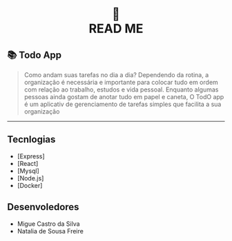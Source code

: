 <h1 align="center">
📄<br> READ ME
</h1>

## 📚 Todo App

> Como andam suas tarefas no dia a dia? Dependendo da rotina, a organização é necessária e importante para colocar tudo em ordem com relação ao trabalho, estudos e vida pessoal. Enquanto algumas pessoas ainda gostam de anotar tudo em papel e caneta, O TodO app é um aplicativ de gerenciamento de tarefas simples que facilita a sua organização

---

## Tecnlogias

- [Express]
- [React]
- [Mysql]
- [Node.js]
- [Docker]

## Desenvoledores

- Migue Castro da Silva
- Natalia de Sousa Freire